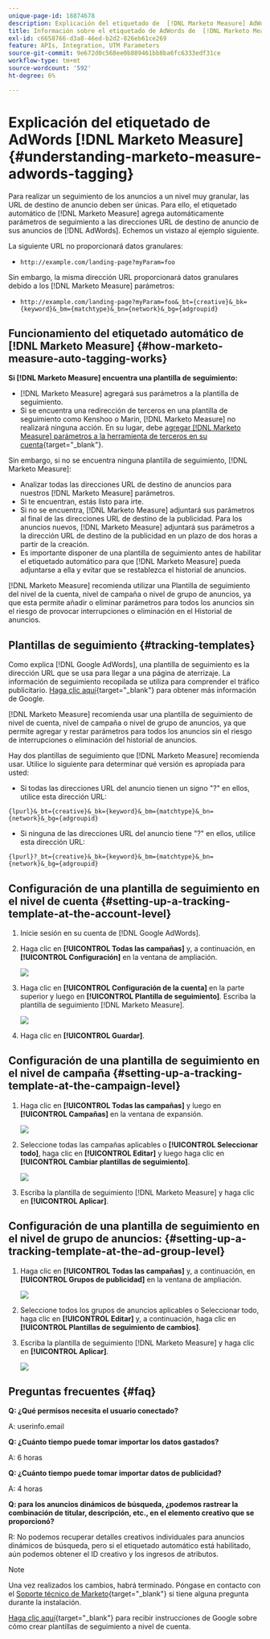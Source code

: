 ```yaml
---
unique-page-id: 18874678
description: Explicación del etiquetado de  [!DNL Marketo Measure] AdWords - [!DNL Marketo Measure]
title: Información sobre el etiquetado de AdWords de  [!DNL Marketo Measure]
exl-id: c6658766-d3a8-46ed-b2d2-826eb61ce269
feature: APIs, Integration, UTM Parameters
source-git-commit: 9e672d0c568ee0b889461bb8ba6fc6333edf31ce
workflow-type: tm+mt
source-wordcount: '592'
ht-degree: 6%

---
```


# Explicación del etiquetado de AdWords [!DNL Marketo Measure] {#understanding-marketo-measure-adwords-tagging}

Para realizar un seguimiento de los anuncios a un nivel muy granular, las URL de destino de anuncio deben ser únicas. Para ello, el etiquetado automático de [!DNL Marketo Measure] agrega automáticamente parámetros de seguimiento a las direcciones URL de destino de anuncio de sus anuncios de [!DNL AdWords]. Echemos un vistazo al ejemplo siguiente.

La siguiente URL no proporcionará datos granulares:

* `http://example.com/landing-page?myParam=foo`

Sin embargo, la misma dirección URL proporcionará datos granulares debido a los [!DNL Marketo Measure] parámetros:

* `http://example.com/landing-page?myParam=foo&_bt={creative}&_bk={keyword}&_bm={matchtype}&_bn={network}&_bg={adgroupid}`

## Funcionamiento del etiquetado automático de [!DNL Marketo Measure] {#how-marketo-measure-auto-tagging-works}

**Si [!DNL Marketo Measure] encuentra una plantilla de seguimiento:**

* [!DNL Marketo Measure] agregará sus parámetros a la plantilla de seguimiento.
* Si se encuentra una redirección de terceros en una plantilla de seguimiento como Kenshoo o Marin, [!DNL Marketo Measure] no realizará ninguna acción. En su lugar, debe [agregar [!DNL Marketo Measure] parámetros a la herramienta de terceros en su cuenta](/help/api-connections/utilizing-marketo-measures-api-connections/how-bid-management-tools-affect-marketo-measure.md){target="_blank"}.

Sin embargo, si no se encuentra ninguna plantilla de seguimiento, [!DNL Marketo Measure]:

* Analizar todas las direcciones URL de destino de anuncios para nuestros [!DNL Marketo Measure] parámetros.
* Si te encuentran, estás listo para irte.
* Si no se encuentra, [!DNL Marketo Measure] adjuntará sus parámetros al final de las direcciones URL de destino de la publicidad. Para los anuncios nuevos, [!DNL Marketo Measure] adjuntará sus parámetros a la dirección URL de destino de la publicidad en un plazo de dos horas a partir de la creación.
* Es importante disponer de una plantilla de seguimiento antes de habilitar el etiquetado automático para que [!DNL Marketo Measure] pueda adjuntarse a ella y evitar que se restablezca el historial de anuncios.

[!DNL Marketo Measure] recomienda utilizar una Plantilla de seguimiento del nivel de la cuenta, nivel de campaña o nivel de grupo de anuncios, ya que esta permite añadir o eliminar parámetros para todos los anuncios sin el riesgo de provocar interrupciones o eliminación en el Historial de anuncios.

## Plantillas de seguimiento {#tracking-templates}

Como explica [!DNL Google AdWords], una plantilla de seguimiento es la dirección URL que se usa para llegar a una página de aterrizaje. La información de seguimiento recopilada se utiliza para comprender el tráfico publicitario. [Haga clic aquí](https://support.google.com/adwords/answer/7197008?hl=en){target="_blank"} para obtener más información de Google.

[!DNL Marketo Measure] recomienda usar una plantilla de seguimiento de nivel de cuenta, nivel de campaña o nivel de grupo de anuncios, ya que permite agregar y restar parámetros para todos los anuncios sin el riesgo de interrupciones o eliminación del historial de anuncios.

Hay dos plantillas de seguimiento que [!DNL Marketo Measure] recomienda usar. Utilice lo siguiente para determinar qué versión es apropiada para usted:

* Si todas las direcciones URL del anuncio tienen un signo &quot;?&quot; en ellos, utilice esta dirección URL:

`{lpurl}&_bt={creative}&_bk={keyword}&_bm={matchtype}&_bn={network}&_bg={adgroupid}`

* Si ninguna de las direcciones URL del anuncio tiene &quot;?&quot; en ellos, utilice esta dirección URL:

`{lpurl}?_bt={creative}&_bk={keyword}&_bm={matchtype}&_bn={network}&_bg={adgroupid}`

## Configuración de una plantilla de seguimiento en el nivel de cuenta {#setting-up-a-tracking-template-at-the-account-level}

1. Inicie sesión en su cuenta de [!DNL Google AdWords].

1. Haga clic en **[!UICONTROL Todas las campañas]** y, a continuación, en **[!UICONTROL Configuración]** en la ventana de ampliación.

   ![](assets/1.png)

1. Haga clic en **[!UICONTROL Configuración de la cuenta]** en la parte superior y luego en **[!UICONTROL Plantilla de seguimiento]**. Escriba la plantilla de seguimiento [!DNL Marketo Measure].

   ![](assets/2-1.png)

1. Haga clic en **[!UICONTROL Guardar]**.

## Configuración de una plantilla de seguimiento en el nivel de campaña {#setting-up-a-tracking-template-at-the-campaign-level}

1. Haga clic en **[!UICONTROL Todas las campañas]** y luego en **[!UICONTROL Campañas]** en la ventana de expansión.

   ![](assets/3.png)

1. Seleccione todas las campañas aplicables o **[!UICONTROL Seleccionar todo]**, haga clic en **[!UICONTROL Editar]** y luego haga clic en **[!UICONTROL Cambiar plantillas de seguimiento]**.

   ![](assets/4-1.png)

1. Escriba la plantilla de seguimiento [!DNL Marketo Measure] y haga clic en **[!UICONTROL Aplicar]**.

## Configuración de una plantilla de seguimiento en el nivel de grupo de anuncios: {#setting-up-a-tracking-template-at-the-ad-group-level}

1. Haga clic en **[!UICONTROL Todas las campañas]** y, a continuación, en **[!UICONTROL Grupos de publicidad]** en la ventana de ampliación.

   ![](assets/5-1.png)

1. Seleccione todos los grupos de anuncios aplicables o Seleccionar todo, haga clic en **[!UICONTROL Editar]** y, a continuación, haga clic en **[!UICONTROL Plantillas de seguimiento de cambios]**.

1. Escriba la plantilla de seguimiento [!DNL Marketo Measure] y haga clic en **[!UICONTROL Aplicar]**.

   ![](assets/6-1.png)

## Preguntas frecuentes {#faq}

**Q: ¿Qué permisos necesita el usuario conectado?**

A: userinfo.email

**Q: ¿Cuánto tiempo puede tomar importar los datos gastados?**

A: 6 horas

**Q: ¿Cuánto tiempo puede tomar importar datos de publicidad?**

A: 4 horas

**Q: para los anuncios dinámicos de búsqueda, ¿podemos rastrear la combinación de titular, descripción, etc., en el elemento creativo que se proporcionó?**

R: No podemos recuperar detalles creativos individuales para anuncios dinámicos de búsqueda, pero si el etiquetado automático está habilitado, aún podemos obtener el ID creativo y los ingresos de atributos.

>[!NOTE]
>
>Una vez realizados los cambios, habrá terminado. Póngase en contacto con el [Soporte técnico de Marketo](https://nation.marketo.com/t5/support/ct-p/Support){target="_blank"} si tiene alguna pregunta durante la instalación.

[Haga clic aquí](https://support.google.com/adwords/answer/6076199?hl=en#tracking){target="_blank"} para recibir instrucciones de Google sobre cómo crear plantillas de seguimiento a nivel de cuenta.
